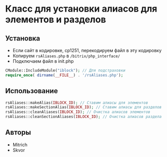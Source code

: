 # Класс для установки алиасов для элементов и разделов

## Установка
- Если сайт в кодировке, cp1251, перекодируем файл в эту кодировку
- Копируем ```rsAliases.php``` в ```/bitrix/php_interface/```
- Подключаем файл в init.php
```php
CModule::IncludeModule("iblock"); // Для подстраховки
require_once( dirname(__FILE__) . '/rsAliases.php');
```
## Использование
```php
rsAliases::makeAlias(IBLOCK_ID); // Ставим алиасы для элементов
rsAliases::makeSectionAlias(IBLOCK_ID); // Ставим алиасы для разделов
rsAliases::cleanAliases(IBLOCK_ID); // Очистка алиасов элементов
rsAliases::cleanSectionAliases(IBLOCK_ID); // Очистка алиасов раздела
```
## Авторы
- Mitrich
- Skvor